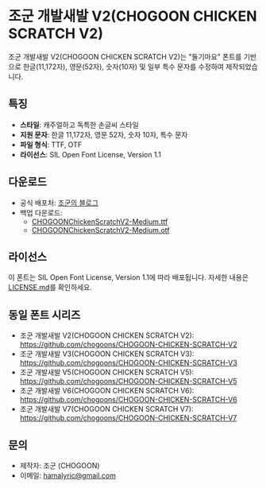 # 조군 개발새발 V2(CHOGOON CHICKEN SCRATCH V2)

조군 개발새발 V2(CHOGOON CHICKEN SCRATCH V2)는 "둘기마요" 폰트를 기반으로 한글(11,172자), 영문(52자), 숫자(10자) 및 일부 특수 문자를 수정하여 제작되었습니다.

## 특징
- **스타일**: 캐주얼하고 독특한 손글씨 스타일
- **지원 문자**: 한글 11,172자, 영문 52자, 숫자 10자, 특수 문자
- **파일 형식**: TTF, OTF
- **라이선스**: SIL Open Font License, Version 1.1

## 다운로드
- 공식 배포처: [조군의 블로그](https://blog.naver.com/hamalyric/223539382516)
- 백업 다운로드:
  - [CHOGOONChickenScratchV2-Medium.ttf](https://github.com/chogoons/CHOGOON-CHICKEN-SCRATCH-V2/blob/main/CHOGOONChickenScratchV2-Medium.ttf)
  - [CHOGOONChickenScratchV2-Medium.otf](https://github.com/chogoons/CHOGOON-CHICKEN-SCRATCH-V2/blob/main/CHOGOONChickenScratchV2-Medium.otf)

## 라이선스
이 폰트는 SIL Open Font License, Version 1.1에 따라 배포됩니다. 자세한 내용은 [LICENSE.md](https://github.com/chogoons/CHOGOON-CHICKEN-SCRATCH-V2/blob/main/LICENSE.md)를 확인하세요.

## 동일 폰트 시리즈
- 조군 개발새발 V2(CHOGOON CHICKEN SCRATCH V2): https://github.com/chogoons/CHOGOON-CHICKEN-SCRATCH-V2
- 조군 개발새발 V3(CHOGOON CHICKEN SCRATCH V3): https://github.com/chogoons/CHOGOON-CHICKEN-SCRATCH-V3
- 조군 개발새발 V5(CHOGOON CHICKEN SCRATCH V5): https://github.com/chogoons/CHOGOON-CHICKEN-SCRATCH-V5
- 조군 개발새발 V6(CHOGOON CHICKEN SCRATCH V6): https://github.com/chogoons/CHOGOON-CHICKEN-SCRATCH-V6
- 조군 개발새발 V7(CHOGOON CHICKEN SCRATCH V7): https://github.com/chogoons/CHOGOON-CHICKEN-SCRATCH-V7

## 문의
- 제작자: 조군 (CHOGOON)
- 이메일: hamalyric@gmail.com
